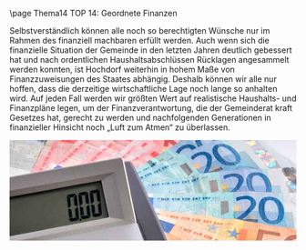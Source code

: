 \page Thema14 TOP 14: Geordnete Finanzen

Selbstverständlich können alle noch so berechtigten Wünsche nur im Rahmen des finanziell
machbaren erfüllt werden. Auch wenn sich die finanzielle Situation der Gemeinde in den
letzten Jahren deutlich gebessert hat und nach ordentlichen Haushaltsabschlüssen Rücklagen
angesammelt werden konnten, ist Hochdorf weiterhin in hohem Maße von Finanzzuweisungen
des Staates abhängig. Deshalb können wir alle nur hoffen, dass die derzeitige
wirtschaftliche Lage noch lange so anhalten wird. Auf jeden Fall werden wir größten Wert
auf realistische Haushalts- und Finanzpläne legen, um der Finanzverantwortung, die der Gemeinderat
kraft Gesetzes hat, gerecht zu werden und nachfolgenden Generationen in finanzieller
Hinsicht noch „Luft zum Atmen“ zu überlassen.

![](Documentation/img/2019/Geordnete.jpg)
